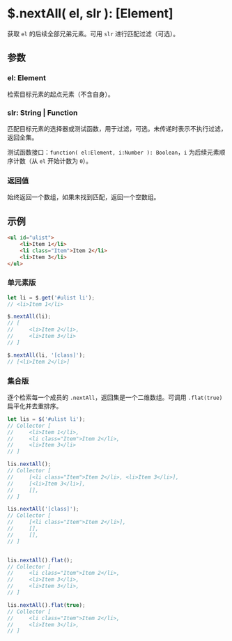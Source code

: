 # $.nextAll( el, slr ): [Element]

获取 `el` 的后续全部兄弟元素。可用 `slr` 进行匹配过滤（可选）。


## 参数

### el: Element

检索目标元素的起点元素（不含自身）。


### slr: String | Function

匹配目标元素的选择器或测试函数，用于过滤，可选。未传递时表示不执行过滤，返回全集。

测试函数接口：`function( el:Element, i:Number ): Boolean`，`i` 为后续元素顺序计数（从 `el` 开始计数为 `0`）。


### 返回值

始终返回一个数组，如果未找到匹配，返回一个空数组。


## 示例

```html
<ul id="ulist">
    <li>Item 1</li>
    <li class="Item">Item 2</li>
    <li>Item 3</li>
</ul>
```


### 单元素版

```js
let li = $.get('#ulist li');
// <li>Item 1</li>

$.nextAll(li);
// [
//     <li>Item 2</li>,
//     <li>Item 3</li>
// ]

$.nextAll(li, '[class]');
// [<li>Item 2</li>]
```


### 集合版

逐个检索每一个成员的 `.nextAll`，返回集是一个二维数组。可调用 `.flat(true)` 扁平化并去重排序。

```js
let lis = $('#ulist li');
// Collector [
//     <li>Item 1</li>,
//     <li class="Item">Item 2</li>,
//     <li>Item 3</li>
// ]

lis.nextAll();
// Collector [
//     [<li class="Item">Item 2</li>, <li>Item 3</li>],
//     [<li>Item 3</li>],
//     [],
// ]

lis.nextAll('[class]');
// Collector [
//     [<li class="Item">Item 2</li>],
//     [],
//     [],
// ]


lis.nextAll().flat();
// Collector [
//     <li class="Item">Item 2</li>,
//     <li>Item 3</li>,
//     <li>Item 3</li>,
// ]

lis.nextAll().flat(true);
// Collector [
//     <li class="Item">Item 2</li>,
//     <li>Item 3</li>,
// ]

```

